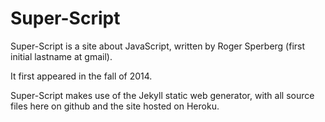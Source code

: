 # Super-Script

Super-Script is a site about JavaScript, written by Roger Sperberg (first initial lastname at gmail).

It first appeared in the fall of 2014.

Super-Script makes use of the Jekyll static web generator, with all source files here on github and the site hosted on Heroku.

